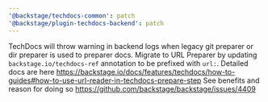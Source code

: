 ```yaml
---
'@backstage/techdocs-common': patch
'@backstage/plugin-techdocs-backend': patch
---
```


TechDocs will throw warning in backend logs when legacy git preparer or dir preparer is used to preparer docs. Migrate to URL Preparer by updating `backstage.io/techdocs-ref` annotation to be prefixed with `url:`.
Detailed docs are here https://backstage.io/docs/features/techdocs/how-to-guides#how-to-use-url-reader-in-techdocs-prepare-step
See benefits and reason for doing so https://github.com/backstage/backstage/issues/4409
